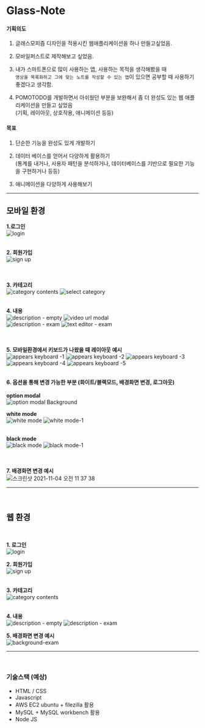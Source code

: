 # Glass-Note

#### 기획의도
1. 글래스모피즘 디자인을 적용시킨 웹애플리케이션을 하나 만들고싶었음.

2. 모바일퍼스트로 제작해보고 싶었음.

3. 내가 스마트폰으로 많이 사용하는 앱, 사용하는 목적을 생각해봤을 때  
   `영상을 목록화하고 그에 맞는 노트를 작성할 수 있는 앱`이 있으면 공부할 때 사용하기 좋겠다고 생각함.
4.  POMOTODO를 개발하면서 아쉬웠던 부분을 보완해서 좀 더 완성도 있는 웹 애플리케이션을 만들고 싶었음  
   (기획, 레이아웃, 상호작용, 애니메이션 등등)
 
#### 목표
1. 단순한 기능을 완성도 있게 개발하기

2. 데이터 베이스를 얻어서 다양하게 활용하기   
  (통계를 내거나, 사용자 패턴을 분석하거나, 데이터베이스를 기반으로 필요한 기능을 구현하거나 등등)
3. 애니메이션을 다양하게 사용해보기


---

## 모바일 환경


__1.로그인__  
![login](https://user-images.githubusercontent.com/81023768/140248832-56b1cb3b-8430-47aa-bce2-59997804d52c.png) 
<br>
<br>

__2. 회원가입__  
![sign up](https://user-images.githubusercontent.com/81023768/140248848-d3ed050e-af87-4fa3-82fe-cb7a3f581171.png)  
<br>
<br>

__3. 카테고리__  
![category contents](https://user-images.githubusercontent.com/81023768/140248890-e24a054b-6fa4-426e-b9c6-003bcb5c59c1.png)
![select category](https://user-images.githubusercontent.com/81023768/140248899-72b2be79-9049-4199-8c19-5e859934c7d0.png)
<br>
<br>

__4. 내용__  
![description - empty](https://user-images.githubusercontent.com/81023768/140248921-0d7af2d3-8c8c-4ebb-a1f4-f8eb618dc800.png)
![video url modal](https://user-images.githubusercontent.com/81023768/140248927-9ba78327-415f-475a-be7e-41f8bc842c38.png)  
![description - exam](https://user-images.githubusercontent.com/81023768/140248950-f6ab0074-38d3-4a66-acb4-4cdf4dae3ffb.png)
![text editor - exam](https://user-images.githubusercontent.com/81023768/140248960-2d73214a-7d13-403a-8ddd-b545b9a1fa83.png)  
<br>
<br>

__5. 모바일환경에서 키보드가 나왔을 때 레이아웃 예시__  
![appears keyboard -1](https://user-images.githubusercontent.com/81023768/140249085-4d5cceae-6c47-4863-a51c-451b232617f8.png)
![appears keyboard -2](https://user-images.githubusercontent.com/81023768/140249093-ba278cab-5844-403c-a89b-574ac678af9c.png)
![appears keyboard -3](https://user-images.githubusercontent.com/81023768/140249095-97feff76-50ea-4c92-a524-e2cbb4ea27c2.png)
![appears keyboard -4](https://user-images.githubusercontent.com/81023768/140249096-e27d02e1-28dd-41c4-820a-02d89fca1b1d.png)
![appears keyboard -5](https://user-images.githubusercontent.com/81023768/140249098-7471ee0b-bffd-479f-9078-bb1092597c73.png)
<br>
<br>


__6. 옵션을 통해 변경 가능한 부분 (화이트/블랙모드, 배경화면 변경, 로그아웃)__  
<br>
__option modal__  
![option modal   Background](https://user-images.githubusercontent.com/81023768/140249117-4871ae52-b207-4bbb-a08b-e798e30386e3.png) 
<br>

__white mode__  
![white mode](https://user-images.githubusercontent.com/81023768/140249165-a1e49915-8814-4a07-8ff0-a742890465af.png)
![white mode-1](https://user-images.githubusercontent.com/81023768/140249171-ff2793d1-f32b-4ca2-b5aa-78e20a25c522.png)  
<br>

__black mode__  
![black mode](https://user-images.githubusercontent.com/81023768/140249184-58ecd61f-4dd2-46a9-87ed-293799338b64.png)
![black mode-1](https://user-images.githubusercontent.com/81023768/140249185-018d449e-e8c0-465c-b491-7dacb3ed2a09.png)  
<br>
<br>

__7. 배경화면 변경 예시__  
![스크린샷 2021-11-04 오전 11 37 38](https://user-images.githubusercontent.com/81023768/140249201-36f1f62c-da91-42da-baad-37a533cc0260.png)  

---

<br>

## 웹 환경  
<br>

__1. 로그인__   
![login](https://user-images.githubusercontent.com/81023768/140249811-e8c14cdb-9754-4a42-8e95-332e8a70da20.png) 
<br>

__2. 회원가입__  
![sign up](https://user-images.githubusercontent.com/81023768/140249830-ca4b1908-f4b1-4685-bfcf-98f671f20346.png)  
<br>

__3. 카테고리__  
![category contents](https://user-images.githubusercontent.com/81023768/140249839-4aa017f0-0cf3-41be-970f-d411c13be9b0.png)  
<br>

__4. 내용__  
![description - empty](https://user-images.githubusercontent.com/81023768/140249872-db976c09-166a-464f-b361-d83f67c57b07.png)
![description - exam](https://user-images.githubusercontent.com/81023768/140249883-7ddf4f32-177e-4fd6-9751-4e8eb3347a1a.png) 
<br>

__5. 배경화면 변경 예시__  
![background-exam](https://user-images.githubusercontent.com/81023768/140249906-0c38eaed-e4ce-49cb-ae7e-296a24324eca.png) 
<br>

---
<br>

### 기술스택 (예상)   
- HTML / CSS   
- Javascript    
- AWS EC2 ubuntu + filezilla 활용   
- MySQL + MySQL workbench 활용   
- Node JS
